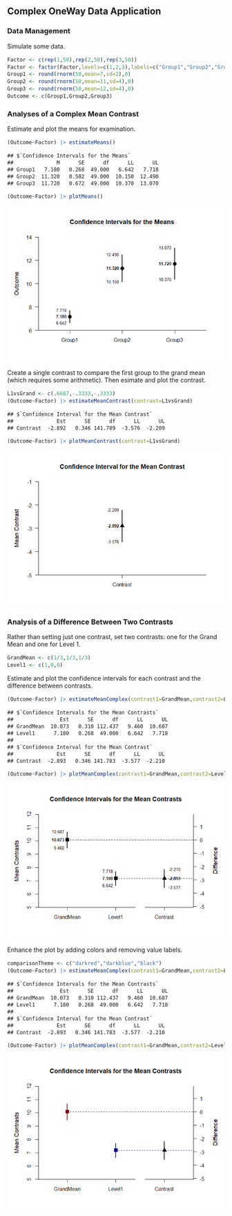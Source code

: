 
## Complex OneWay Data Application

### Data Management

Simulate some data.

```r
Factor <- c(rep(1,50),rep(2,50),rep(3,50))
Factor <- factor(Factor,levels=c(1,2,3),labels=c("Group1","Group2","Group3"))
Group1 <- round(rnorm(50,mean=7,sd=2),0)
Group2 <- round(rnorm(50,mean=11,sd=4),0)
Group3 <- round(rnorm(50,mean=12,sd=4),0)
Outcome <- c(Group1,Group2,Group3)
```

### Analyses of a Complex Mean Contrast

Estimate and plot the means for examination.

```r
(Outcome~Factor) |> estimateMeans()
```

```
## $`Confidence Intervals for the Means`
##              M      SE      df      LL      UL
## Group1   7.180   0.268  49.000   6.642   7.718
## Group2  11.320   0.582  49.000  10.150  12.490
## Group3  11.720   0.672  49.000  10.370  13.070
```

```r
(Outcome~Factor) |> plotMeans()
```

![](figures/Complex-OneWay-Means-1.png)<!-- -->

Create a single contrast to compare the first group to the grand mean (which requires some arithmetic). Then esimate and plot the contrast.

```r
L1vsGrand <- c(.6667,-.3333,-.3333)
(Outcome~Factor) |> estimateMeanContrast(contrast=L1vsGrand)
```

```
## $`Confidence Interval for the Mean Contrast`
##              Est      SE      df      LL      UL
## Contrast  -2.892   0.346 141.789  -3.576  -2.209
```

```r
(Outcome~Factor) |> plotMeanContrast(contrast=L1vsGrand)
```

![](figures/Complex-OneWay-Contrast-1.png)<!-- -->

### Analysis of a Difference Between Two Contrasts

Rather than setting just one contrast, set two contrasts: one for the Grand Mean and one for Level 1.

```r
GrandMean <- c(1/3,1/3,1/3)
Level1 <- c(1,0,0)
```

Estimate and plot the confidence intervals for each contrast and the difference between contrasts.

```r
(Outcome~Factor) |> estimateMeanComplex(contrast1=GrandMean,contrast2=Level1,labels=c("GrandMean","Level1"))
```

```
## $`Confidence Intervals for the Mean Contrasts`
##               Est      SE      df      LL      UL
## GrandMean  10.073   0.310 112.437   9.460  10.687
## Level1      7.180   0.268  49.000   6.642   7.718
## 
## $`Confidence Interval for the Mean Contrast`
##              Est      SE      df      LL      UL
## Contrast  -2.893   0.346 141.783  -3.577  -2.210
```

```r
(Outcome~Factor) |> plotMeanComplex(contrast1=GrandMean,contrast2=Level1,labels=c("GrandMean","Level1"))
```

![](figures/Complex-OneWay-ComplexA-1.png)<!-- -->

Enhance the plot by adding colors and removing value labels.

```r
comparisonTheme <- c("darkred","darkblue","black")
(Outcome~Factor) |> estimateMeanComplex(contrast1=GrandMean,contrast2=Level1,labels=c("GrandMean","Level1"))
```

```
## $`Confidence Intervals for the Mean Contrasts`
##               Est      SE      df      LL      UL
## GrandMean  10.073   0.310 112.437   9.460  10.687
## Level1      7.180   0.268  49.000   6.642   7.718
## 
## $`Confidence Interval for the Mean Contrast`
##              Est      SE      df      LL      UL
## Contrast  -2.893   0.346 141.783  -3.577  -2.210
```

```r
(Outcome~Factor) |> plotMeanComplex(contrast1=GrandMean,contrast2=Level1,labels=c("GrandMean","Level1"),values=FALSE,col=comparisonTheme)
```

![](figures/Complex-OneWay-ComplexB-1.png)<!-- -->
